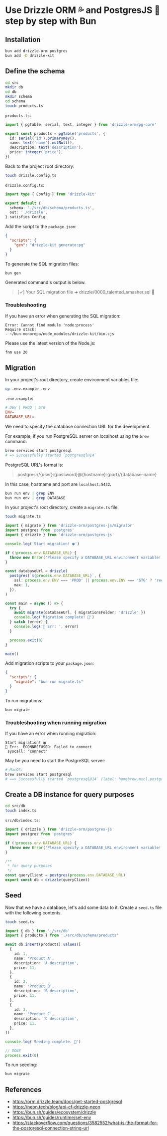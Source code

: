 # Use Drizzle ORM 💦 and PostgresJS 🐘 step by step with Bun

## Installation

```bash
bun add drizzle-orm postgres
bun add -D drizzle-kit
```

## Define the schema

```bash
cd src
mkdir db
cd db
mkdir schema
cd schema
touch products.ts
```

`products.ts`:

```ts
import { pgTable, serial, text, integer } from 'drizzle-orm/pg-core'

export const products = pgTable('products', {
  id: serial('id').primaryKey(),
  name: text('name').notNull(),
  description: text('description'),
  price: integer('price'),
})

```

Back to the project root directory:

```bash
touch drizzle.config.ts
```

`drizzle.config.ts`:

```ts
import type { Config } from 'drizzle-kit'

export default {
  schema: './src/db/schema/products.ts',
  out: './drizzle',
} satisfies Config

```

Add the script to the `package.json`:

```json
{
  "scripts": {
    "gen": "drizzle-kit generate:pg"
  }
}
```

To generate the SQL migration files:

```bash
bun gen
```

Generated command's output is below.

>[✓] Your SQL migration file ➜ drizzle/0000_talented_smasher.sql 🚀

### Troubleshooting

If you have an error when generating the SQL migration:

```text
Error: Cannot find module 'node:process'
Require stack:
- ~/bun-monorepo/node_modules/drizzle-kit/bin.cjs
```

Please use the latest version of the Node.js:

```bash
fnm use 20
```

## Migration

In your project's root directory, create environment variables file:

```bash
cp .env.example .env
```

`.env.example`:

```conf
# DEV | PROD | STG
ENV=
DATABASE_URL=
```

We need to specify the database connection URL for the development.

For example, if you run PostgreSQL server on localhost using the `brew` command:

```bash
brew services start postgresql
# => Successfully started `postgresql@14`
```

PostgreSQL URL's format is:

>postgres://{user}:{password}@{hostname}:{port}/{database-name}

In this case, hostname and port are `localhost:5432`.

```bash
bun run env | grep ENV
bun run env | grep DATABASE
```

In your project's root directory, create a `migrate.ts` file:

```bash
touch migrate.ts
```

```ts
import { migrate } from 'drizzle-orm/postgres-js/migrator'
import postgres from 'postgres'
import { drizzle } from 'drizzle-orm/postgres-js'

console.log('Start migration! 🍀')

if (!process.env.DATABASE_URL) {
  throw new Error('Please specify a DATABASE_URL environment variable! 🚧')
}

const databaseUrl = drizzle(
  postgres(`${process.env.DATABASE_URL}`, {
    ssl: process.env.ENV === 'PROD' || process.env.ENV === 'STG' ? 'require' : false,
    max: 1,
  }),
)

const main = async () => {
  try {
    await migrate(databaseUrl, { migrationsFolder: 'drizzle' })
    console.log('Migration complete! 🌟')
  } catch (error) {
    console.log('🚫 Err: ', error)
  }

  process.exit(0)
}

main()

```

Add migration scripts to your `package.json`:

```json
{
  "scripts": {
    "migrate": "bun run migrate.ts"
  }
}
```

To run migrations:

```bash
bun migrate
```

### Troubleshooting when running migration

If you have an error when running migration:

```text
Start migration! 🍀
🚫 Err:  ECONNREFUSED: Failed to connect
 syscall: "connect"
```

May be you need to start the PostgreSQL server:

```bash
# MacOS:
brew services start postgresql
# ==> Successfully started `postgresql@14` (label: homebrew.mxcl.postgresql@14)
```

## Create a DB instance for query purposes

```bash
cd src/db
touch index.ts
```

`src/db/index.ts`:

```ts
import { drizzle } from 'drizzle-orm/postgres-js'
import postgres from 'postgres'

if (!process.env.DATABASE_URL) {
  throw new Error('Please specify a DATABASE_URL environment variable! 🚧')
}

/**
 * for query purposes
 */
const queryClient = postgres(process.env.DATABASE_URL)
export const db = drizzle(queryClient)

```

## Seed

Now that we have a database, let's add some data to it. Create a `seed.ts` file with the following contents.

```bash
touch seed.ts
```

```ts
import { db } from './src/db'
import { products } from './src/db/schema/products'

await db.insert(products).values([
  {
    id: 1,
    name: 'Product A',
    description: 'A description',
    price: 11,
  },
  {
    id: 2,
    name: 'Product B',
    description: 'B description',
    price: 11,
  },
  {
    id: 3,
    name: 'Product C',
    description: 'C description',
    price: 11,
  },
])

console.log('Seeding complete. 🌟')

// DONE
process.exit(0)

```

To run seeding:

```bash
bun migrate
```

## References

- <https://orm.drizzle.team/docs/get-started-postgresql>
- <https://neon.tech/blog/api-cf-drizzle-neon>
- <https://bun.sh/guides/ecosystem/drizzle>
- <https://bun.sh/guides/runtime/set-env>
- <https://stackoverflow.com/questions/3582552/what-is-the-format-for-the-postgresql-connection-string-url>
